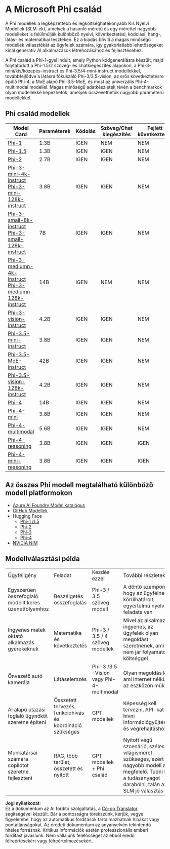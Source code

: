 <!--
CO_OP_TRANSLATOR_METADATA:
{
  "original_hash": "b5d936ffe4dfbab2244f6eb21b11f3b3",
  "translation_date": "2025-05-09T08:11:29+00:00",
  "source_file": "md/01.Introduction/01/01.PhiFamily.md",
  "language_code": "hu"
}
-->
# A Microsoft Phi család

A Phi modellek a legképzettebb és legköltséghatékonyabb Kis Nyelvi Modellek (SLM-ek), amelyek a hasonló méretű és egy mérettel nagyobb modelleket is felülmúlják különböző nyelvi, következtetési, kódolási, hang-, látás- és matematikai teszteken. Ez a kiadás bővíti a magas minőségű modellek választékát az ügyfelek számára, így gyakorlatiabb lehetőségeket kínál generatív AI alkalmazások létrehozásához és fejlesztéséhez.

A Phi család a Phi-1-gyel indult, amely Python kódgenerálásra készült, majd folytatódott a Phi-1.5/2 szöveg- és chatkiegészítés alapokon, a Phi-3-mini/kis/közepes-instruct és Phi-3.5/4-mini-instruct modellekkel, továbbfejlődve a látásra fókuszáló Phi-3/3.5-vision, az erős következtetésre épülő Phi-4, a MoE alapú Phi-3.5-MoE, és most az univerzális Phi-4-multimodal modellel. Magas minőségű adatkészletek révén a benchmarkok olyan modellekké képezhetők, amelyek összevethetők nagyobb paraméterű modellekkel.

## Phi család modellek

<div style="font-size:8px">

| Model Card |Paraméterek|Kódolás|Szöveg/Chat kiegészítés|Fejlett következtetés| Látás | Hang | MoE
| - | -  | - | - |- |- |- |- |
|[Phi-1](https://huggingface.co/microsoft/phi-1)|1.3B| IGEN| NEM | NEM |NEM |NEM |NEM |
|[Phi-1.5](https://huggingface.co/microsoft/phi-1_5)|1.3B| IGEN|IGEN| NEM |NEM |NEM |NEM |
|[Phi-2](https://huggingface.co/microsoft/phi-1_5)|2.7B| IGEN|IGEN| NEM |NEM |NEM |NEM |
|[Phi-3-mini-4k-instruct](https://huggingface.co/microsoft/Phi-3-mini-4k-instruct)<br/>[Phi-3-mini-128k-instruct](https://huggingface.co/microsoft/Phi-3-mini-128k-instruct)|3.8B| IGEN|IGEN| NEM |NEM |NEM |NEM |
|[Phi-3-small-8k-instruct](https://huggingface.co/microsoft/Phi-3-small-8k-instruct)<br/>[Phi-3-small-128k-instruct](https://huggingface.co/microsoft/Phi-3-small-128k-instruct)<br/>|7B| IGEN|IGEN| NEM |NEM |NEM |NEM |
|[Phi-3-mediumn-4k-instruct](https://huggingface.co/microsoft/Phi-3-medium-4k-instruct)<br>[Phi-3-mediumn-128k-instruct](https://huggingface.co/microsoft/Phi-3-medium-128k-instruct)|14B|IGEN|NEM| NEM |NEM |NEM |NEM |
|[Phi-3-vision-instruct](https://huggingface.co/microsoft/Phi-3-vision-128k-instruct)|4.2B|IGEN|IGEN|NEM |NEM |NEM |NEM |
|[Phi-3.5-mini-instruct](https://huggingface.co/microsoft/Phi-3.5-mini-instruct)|3.8B|IGEN|IGEN| NEM |NEM |NEM |NEM |
|[Phi-3.5-MoE-instruct](https://huggingface.co/microsoft/Phi-3.5-MoE-instruct)|42B|IGEN|IGEN| NEM |NEM |NEM |IGEN |
|[Phi-3.5-vision-128k-instruct](https://huggingface.co/microsoft/Phi-3.5-vision-instruct)|4.2B|IGEN|IGEN| NEM |IGEN |NEM |NEM |
|[Phi-4](https://huggingface.co/microsoft/phi-4)|14B|IGEN|IGEN| NEM |NEM |NEM |NEM |
|[Phi-4-mini](https://huggingface.co/microsoft/Phi-4-mini-instruct)|3.8B|IGEN|IGEN| NEM |NEM |NEM |NEM |
|[Phi-4-multimodal](https://huggingface.co/microsoft/Phi-4-multimodal-instruct)|5.6B|IGEN|IGEN| NEM |IGEN |IGEN |NEM |
|[Phi-4-reasoning](../../../../../md/01.Introduction/01)|3.8B|IGEN|IGEN| IGEN |NEM |NEM |NEM |
|[Phi-4-mini-reasoning](../../../../../md/01.Introduction/01)|3.8B|IGEN|IGEN| IGEN |NEM |NEM |NEM |

</div>

## **Az összes Phi modell megtalálható különböző modell platformokon**

- [Azure AI Foundry Model katalógus](https://ai.azure.com/explore/models?selectedCollection=phi)
- [GitHub Modellek](https://github.com/marketplace?query=Phi&type=models)
- Hugging Face
  - [Phi-1 /1.5](https://huggingface.co/collections/microsoft/phi-1-6626e29134744e94e222d572)
  - [Phi-2](https://huggingface.co/microsoft/phi-2)
  - [Phi-3](https://huggingface.co/collections/microsoft/phi-3-6626e15e9585a200d2d761e3)
  - [Phi-4](https://huggingface.co/collections/microsoft/phi-4-677e9380e514feb5577a40e4) 
- [NVIDIA NIM](https://build.nvidia.com/search?q=Phi)

## Modellválasztási példa

| | | | |
|-|-|-|-|
|Ügyféligény|Feladat|Kezdés ezzel|További részletek|
|Egyszerűen összefoglaló modellt keres üzenetfolyamhoz|Beszélgetés összefoglalás|Phi-3 / 3.5 szöveg modell|A döntő szempont, hogy az ügyfélnek jól körülhatárolt, egyértelmű nyelvi feladata van|
|Ingyenes matek oktató alkalmazás gyerekeknek|Matematika és következtetés|Phi-3 / 3.5 / 4 szöveg modellek|Mivel az alkalmazás ingyenes, az ügyfelek olyan megoldást szeretnének, ami nem jár folyamatos költséggel|
|Önvezető autó kamerája|Látáselemzés|Phi-3 /3.5 -Vision vagy Phi-4-multimodal|Olyan megoldás kell, ami internet nélkül, az eszközön működik|
|AI alapú utazási foglaló ügynököt szeretne építeni|Összetett tervezés, funkcióhívás és koordináció szükséges|GPT modellek|Képesség kell tervezni, API-kat hívni információgyűjtéshez és végrehajtáshoz|
|Munkatársai számára copilotot szeretne fejleszteni|RAG, több terület, összetett és nyitott|GPT modellek + Phi család|Nyitott végű szcenárió, szélesebb világismeret szükséges, ezért nagyobb modell a megfelelő. Tudni kell a tudásanyagot darabolni, talán az SLM jó választás|

**Jogi nyilatkozat**:  
Ez a dokumentum az AI fordító szolgáltatás, a [Co-op Translator](https://github.com/Azure/co-op-translator) segítségével készült. Bár a pontosságra törekszünk, kérjük, vegye figyelembe, hogy az automatikus fordítások tartalmazhatnak hibákat vagy pontatlanságokat. Az eredeti dokumentum az anyanyelvén tekintendő hiteles forrásnak. Kritikus információk esetén professzionális emberi fordítást javaslunk. Nem vállalunk felelősséget az ebből eredő félreértésekért vagy félreértelmezésekért.